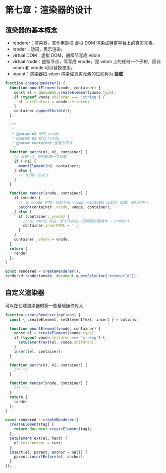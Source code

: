# 第七章：渲染器的设计

## 渲染器的基本概念

- renderer：渲染器，其作用是把 虚拟 DOM 渲染成特定平台上的真实元素。
- render：动词，表示渲染。
- virtual DOM：虚拟 DOM，通常简写成 vdom
- virtual Node：虚拟节点，简写成 vnode，是 vdom 上的任何一个子树，因此 vdom 和 vnode 可以替换使用。
- mount：渲染器把 vdom 渲染成真实元素的过程称为 **挂载**

```javascript
function createRenderer() {
  function mountElement(vnode, container) {
    const el = document.createElement(vnode.type);
    if (typeof vnode.children === 'string') {
      el.textContent = vnode.children;
    }
    container.appendChild(el);
  }

  /**
   *
   * @param n1 旧的 vnode
   * @param n2 新的 vnode
   * @param container 挂载的节点
   */
  function patch(n1, n2, container) {
    // 没有 n1 证明是第一次挂载
    if (!n1) {
      mountElement(n2, container);
    } else {
      // TODO：打补丁
    }
  }

  function render(vnode, container) {
    if (vnode) {
      // 新 vnode 存在，将其与旧 vnode 一起传递给 patch 函数，进行打补丁
      patch(container._vnode, vnode, container);
    } else {
      if (container._vnode) {
        // 旧 vnode 存在，新的不存在，说明是卸载操作 - unmount
        container.innerHTML = '';
      }
    }
    container._vnode = vnode;
  }
  return {
    render
  };
}

const rendered = createRenderer();
rendered.render(vnode, document.querySelector('#renderId'));
```

## 自定义渲染器

可以在创建渲染器时将一些基础操作传入

```javascript
function createRenderer(options) {
  const { createElement, setElementText, insert } = options;

  function mountElement(vnode, container) {
    const el = createElement(vnode.type);
    if (typeof vnode.children === 'string') {
      setElementText(el, vnode.children);
    }
    insert(el, container);
  }

  function patch(n1, n2, container) {
    /** */
  }

  function render(vnode, container) {
    /** */
  }
  return {
    render
  };
}

const rendered = createRenderer({
  createElement(tag) {
    return document.createElement(tag);
  },
  setElementText(el, text) {
    el.textContent = text;
  },
  insert(el, parent, anchor = null) {
    parent.insertBefore(el, anchor);
  }
});
```
